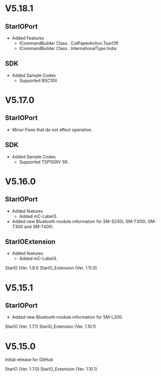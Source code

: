 # V5.18.1

## StarIOPort
- Added Features
  * ICommandBuilder Class : CutPaperAction.TearOff
  * ICommandBuilder Class : InternationalType.India

## SDK
- Added Sample Codes
  * Supported BSC10II.


# V5.17.0

## StarIOPort
- Minor Fixes that do not affect operation.

## SDK
- Added Sample Codes
  * Supported TSP100IV SK.


# V5.16.0

## StarIOPort
- Added features
  * Added mC-Label3.
- Added new Bluetooth module information for SM-S230i, SM-T300i, SM-T300 and SM-T400i.

## StarIOExtension
- Added features
  * Added mC-Label3.

StarIO (Ver. 1.8.1)
StarIO_Extension (Ver. 1.11.0)


# V5.15.1

## StarIOPort
- Added new Bluetooth module information for SM-L200.

StarIO (Ver. 1.7.1)
StarIO_Extension (Ver. 1.10.1)


# V5.15.0

Initial release for GitHub

StarIO (Ver. 1.7.0)
StarIO_Extension (Ver. 1.10.1)
